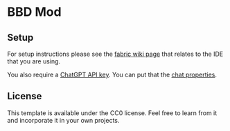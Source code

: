 # BBD Mod

## Setup

For setup instructions please see the [fabric wiki page](https://fabricmc.net/wiki/tutorial:setup) that relates to the IDE that you are using.

You also require a [ChatGPT API key](https://platform.openai.com/account/api-keys). You can put that the [chat properties](src/main/resources/config/chat.properties).

## License

This template is available under the CC0 license. Feel free to learn from it and incorporate it in your own projects.
